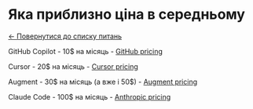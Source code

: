 # Яка приблизно ціна в середньому

[← Повернутися до списку питань](../agents.md)

GitHub Copilot - 10$ на місяць - [GitHub pricing](https://github.com/features/copilot/plans)

Cursor - 20$ на місяць - [Cursor pricing](https://cursor.sh/pricing)

Augment - 30$ на місяць (а вже і 50$) - [Augment pricing](https://www.augmentcode.com/pricing)

Claude Code - 100$ на місяць - [Anthropic pricing](https://www.anthropic.com/pricing)
